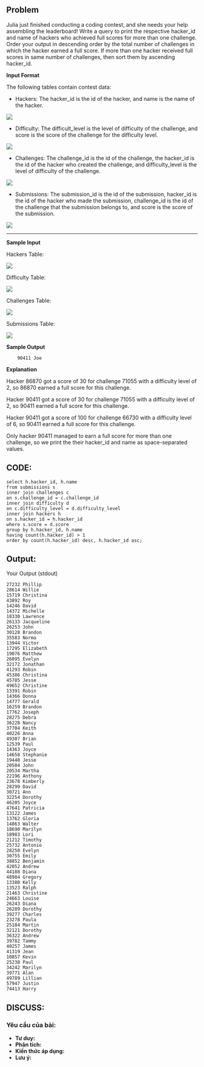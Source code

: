 ## Problem

Julia just finished conducting a coding contest, and she needs your help assembling the leaderboard! Write a query to print the respective hacker_id and name of hackers who achieved full scores for more than one challenge. Order your output in descending order by the total number of challenges in which the hacker earned a full score. If more than one hacker received full scores in same number of challenges, then sort them by ascending hacker_id.

**Input Format**

The following tables contain contest data:

* Hackers: The hacker_id is the id of the hacker, and name is the name of the hacker. 

![](https://s3.amazonaws.com/hr-challenge-images/19504/1458526776-67667350b4-ScreenShot2016-03-21at7.45.59AM.png)

* Difficulty: The difficult_level is the level of difficulty of the challenge, and score is the score of the challenge for the difficulty level. 

![](https://s3.amazonaws.com/hr-challenge-images/19504/1458526915-57eb75d9a2-ScreenShot2016-03-21at7.46.09AM.png)

* Challenges: The challenge_id is the id of the challenge, the hacker_id is the id of the hacker who created the challenge, and difficulty_level is the level of difficulty of the challenge. 

![](https://s3.amazonaws.com/hr-challenge-images/19504/1458527032-f9ca650442-ScreenShot2016-03-21at7.46.17AM.png)

* Submissions: The submission_id is the id of the submission, hacker_id is the id of the hacker who made the submission, challenge_id is the id of the challenge that the submission belongs to, and score is the score of the submission. 

![](https://s3.amazonaws.com/hr-challenge-images/19504/1458527077-298f8e922a-ScreenShot2016-03-21at7.46.29AM.png)

---

**Sample Input**

Hackers Table:  

![](https://s3.amazonaws.com/hr-challenge-images/19504/1458527241-6922b4ad87-ScreenShot2016-03-21at7.47.02AM.png)

Difficulty Table:  

![](https://s3.amazonaws.com/hr-challenge-images/19504/1458527265-7ad6852a13-ScreenShot2016-03-21at7.46.50AM.png)

Challenges Table:  

![](https://s3.amazonaws.com/hr-challenge-images/19504/1458527285-01e95eb6ec-ScreenShot2016-03-21at7.46.40AM.png)

Submissions Table: 

![](https://s3.amazonaws.com/hr-challenge-images/19504/1458527812-479a74b99f-ScreenShot2016-03-21at8.06.05AM.png)

**Sample Output**

        90411 Joe

**Explanation**

Hacker 86870 got a score of 30 for challenge 71055 with a difficulty level of 2, so 86870 earned a full score for this challenge.

Hacker 90411 got a score of 30 for challenge 71055 with a difficulty level of 2, so 90411 earned a full score for this challenge.

Hacker 90411 got a score of 100 for challenge 66730 with a difficulty level of 6, so 90411 earned a full score for this challenge.

Only hacker 90411 managed to earn a full score for more than one challenge, so we print the their hacker_id and name as space-separated values.

## CODE:

    select h.hacker_id, h.name
    from submissions s
    inner join challenges c
    on s.challenge_id = c.challenge_id
    inner join difficulty d
    on c.difficulty_level = d.difficulty_level 
    inner join hackers h
    on s.hacker_id = h.hacker_id
    where s.score = d.score 
    group by h.hacker_id, h.name
    having count(h.hacker_id) > 1
    order by count(h.hacker_id) desc, h.hacker_id asc;
    
## Output:
Your Output (stdout)

    27232 Phillip 
    28614 Willie 
    15719 Christina 
    43892 Roy 
    14246 David 
    14372 Michelle 
    18330 Lawrence 
    26133 Jacqueline 
    26253 John 
    30128 Brandon 
    35583 Norma 
    13944 Victor 
    17295 Elizabeth 
    19076 Matthew 
    26895 Evelyn 
    32172 Jonathan 
    41293 Robin 
    45386 Christina 
    45785 Jesse 
    49652 Christine 
    13391 Robin 
    14366 Donna 
    14777 Gerald 
    16259 Brandon 
    17762 Joseph 
    28275 Debra 
    36228 Nancy 
    37704 Keith 
    40226 Anna 
    49307 Brian 
    12539 Paul 
    14363 Joyce 
    14658 Stephanie 
    19448 Jesse 
    20504 John 
    20534 Martha 
    22196 Anthony 
    23678 Kimberly 
    28299 David 
    30721 Ann 
    32254 Dorothy 
    46205 Joyce 
    47641 Patricia 
    13122 James 
    13762 Gloria 
    14863 Walter 
    18690 Marilyn 
    18983 Lori 
    21212 Timothy 
    25732 Antonio 
    28250 Evelyn 
    30755 Emily 
    38852 Benjamin 
    42052 Andrew 
    44188 Diana 
    48984 Gregory 
    13380 Kelly 
    13523 Ralph 
    21463 Christine 
    24663 Louise 
    26243 Diana 
    26289 Dorothy 
    39277 Charles 
    23278 Paula 
    25184 Martin 
    32121 Dorothy 
    36322 Andrew 
    39782 Tammy 
    40257 James 
    41319 Jean 
    10857 Kevin 
    25238 Paul 
    34242 Marilyn 
    39771 Alan 
    49789 Lillian 
    57947 Justin 
    74413 Harry  

## DISCUSS:
### Yêu cầu của bài: 
- **Tư duy:** 
- **Phân tích:**
- **Kiến thức áp dụng:**
- **Lưu ý:**
